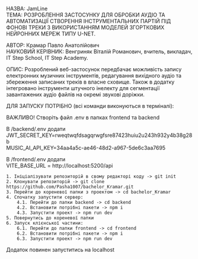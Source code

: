 НАЗВА: JamLine <br/>
ТЕМА: РОЗРОБЛЕННЯ ЗАСТОСУНКУ ДЛЯ ОБРОБКИ АУДІО ТА АВТОМАТИЗАЦІЇ СТВОРЕННЯ ІНСТРУМЕНТАЛЬНИХ ПАРТІЙ ПІД ФОНОВІ ТРЕКИ З ВИКОРИСТАННЯМ МОДЕЛЕЙ ЗГОРТКОВИХ НЕЙРОННИХ МЕРЕЖ ТИПУ U-NET.

АВТОР: Крамар Павло Анатолійович <br/>
НАУКОВИЙ КЕРІВНИК: Венгриняк Віталій Романович, вчитель, викладач, IT Step School, IT Step Academy.

ОПИС: Розроблений веб-застосунок передбачає можливість запису електронних музичних інструментів, редагування вихідного аудіо та збереження записаних треків в власне сховище. Також в додатку інтегровано інструменти штучного інелекту для сегментації завантажених аудіо файлів на окремі звукові доріжки.

ДЛЯ ЗАПУСКУ ПОТРІБНО (всі команди виконуються в терміналі):

ВАЖЛИВО! Створіть файл .env в папках frontend та backend<br/>

В /backend/.env додати <br/>
JWT_SECRET_KEY=rweqtwqfdsagqrwgfsre87423huiu2u243h932y4b38g28b<br/>
MUSIC_AI_API_KEY=34aa4a5c-ae46-48d2-a967-5de6c3aa7695

В /frontend/.env додати<br/>
VITE_BASE_URL = http://localhost:5200/api

    1. Ініціалізувати репозиторій в свому редакторі коду -> git init
    2. Клонувати репозиторій -> git clone https://github.com/Pasha1007/bachelor_Kramar.git
    3. Перейти до кореневої папки з проектом -> cd bachelor_Kramar
    4. Спочатку запустити сервер:
        4.1. Перейти до папки backend -> cd backend
        4.2. Встановити потрібні пакети -> npm i
        4.3. Запустити проект -> npm run dev
    5. Повернутись до кореневої папки
    6. Запуск клієнської частини:
        6.1. Перейти до папки frontend -> cd frontend
        6.2. Встановити потрібні пакети -> npm i
        6.3. Запустити проект -> npm run dev

Додаток повинен запуститись на localhost
